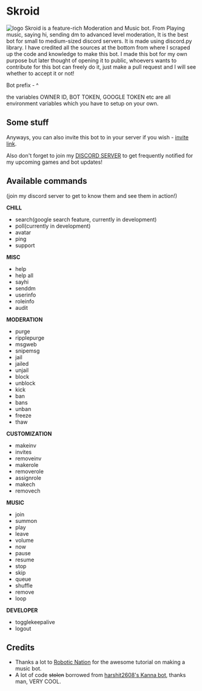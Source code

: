 # Skroid
![logo](https://github.com/SkrDoesStuff/Skroid/blob/master/bot%20logo.png)
Skroid is a feature-rich Moderation and Music bot. From Playing music, saying hi, sending dm to advanced level moderation, It is the best bot for small to medium-sized discord servers. It is made using discord.py library. I have credited all the sources at the bottom from where I scraped up the code and knowledge to make this bot. I made this bot for my own purpose but later thought of opening it to public, whoevers wants to contribute for this bot can freely do it, just make a pull request and I will see whether to accept it or not!

Bot prefix - ^

the variables OWNER ID, BOT TOKEN, GOOGLE TOKEN etc are all environment variables which you have to setup on your own.

## Some stuff
Anyways, you can also invite this bot to in your server if you wish - [invite link](https://discord.com/api/oauth2/authorize?client_id=885529255084163202&permissions=8&scope=bot).

Also don't forget to join my [DISCORD SERVER](https://discord.gg/JRwwfQgjZH) to get frequently notified for my upcoming games and bot updates!

## Available commands 
(join my discord server to get to know them and see them in action!)

**CHILL**
- search(google search feature, currently in development)
- poll(currently in development)
- avatar
- ping
- support

**MISC**
- help
- help all
- sayhi
- senddm
- userinfo
- roleinfo
- audit

**MODERATION**
- purge
- ripplepurge
- msgweb
- snipemsg
- jail
- jailed
- unjail
- block
- unblock
- kick
- ban
- bans
- unban
- freeze
- thaw

**CUSTOMIZATION**
- makeinv
- invites
- removeinv
- makerole
- removerole
- assignrole
- makech
- removech

**MUSIC**
- join
- summon
- play
- leave
- volume
- now
- pause
- resume
- stop
- skip
- queue
- shuffle
- remove
- loop

**DEVELOPER**
- togglekeepalive
- logout

## Credits
- Thanks a lot to [Robotic Nation](https://www.youtube.com/channel/UCdNnHNkhaRYr-3nhQqY7_dw) for the awesome tutorial on making a music bot.
- A lot of code ~~stolen~~ borrowed from [harshit2608's Kanna bot](https://github.com/harshit2608/Kanna), thanks man, VERY COOL.
